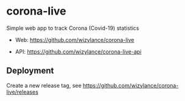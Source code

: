 # corona-live

Simple web app to track Corona (Covid-19) statistics

* Web: https://github.com/wizylance/corona-live

* API: https://github.com/wizylance/corona-live-api

## Deployment

Create a new release tag, see https://github.com/wizylance/corona-live/releases 

